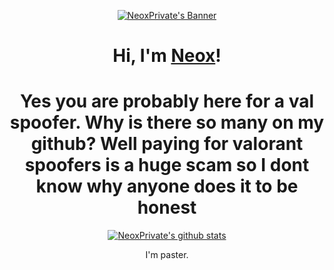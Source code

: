 <p align="center">
  <a href="https://www.devonmustard.xyz"><img src="http://4.bp.blogspot.com/-6CMPUeXW2PI/UmBfHPfRv4I/AAAAAAAAD2w/GYBS6S8lVRE/s1600/tumblr_mfz6s8pa9F1qizl5uo1_500.gif" alt="NeoxPrivate's Banner"></a>
</p>

<h1 align="center">Hi, I'm <a href="https://www.devonmustard.xyz">Neox</a>!</h1>
<h1 align="center">Yes you are probably here for a val spoofer. Why is there so many on my github? Well paying for valorant spoofers is a huge scam so I dont know why anyone does it to be honest</h1>

<p align="center">
  <a href="https://github.com/NeoxPrivate"><img src="https://github-readme-stats.vercel.app/api?username=NeoxPrivate&hide_border=true&show_icons=true" alt="NeoxPrivate's github stats"></a>
</p>



<p align="center"> I'm paster.</p>

